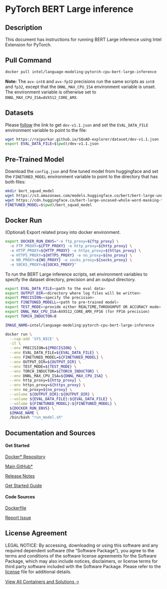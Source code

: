 # PyTorch BERT Large inference

## Description 
This document has instructions for running BERT Large inference using Intel Extension for PyTorch. 

## Pull Command

```bash
docker pull intel/language-modeling:pytorch-cpu-bert-large-inference
```

**Note:** The `avx-int8` and `avx-fp32` precisions run the same scripts as `int8` and `fp32`, except that the `DNNL_MAX_CPU_ISA` environment variable is unset. The environment variable is otherwise set to `DNNL_MAX_CPU_ISA=AVX512_CORE_AMX`.

## Datasets
Please [follow](https://github.com/huggingface/transformers/tree/v3.0.2/examples/question-answering) the link to get `dev-v1.1.json` and set the `EVAL_DATA_FILE` environment variable to point to the file:

```bash
wget https://rajpurkar.github.io/SQuAD-explorer/dataset/dev-v1.1.json
export EVAL_DATA_FILE=$(pwd)/dev-v1.1.json
```

## Pre-Trained Model
Download the `config.json` and fine tuned model from huggingface and set the `FINETUNED_MODEL` environment variable to point to the directory that has both files:

```bash
mkdir bert_squad_model
wget https://s3.amazonaws.com/models.huggingface.co/bert/bert-large-uncased-whole-word-masking-finetuned-squad-config.json -O bert_squad_model/config.json
wget https://cdn.huggingface.co/bert-large-uncased-whole-word-masking-finetuned-squad-pytorch_model.bin  -O bert_squad_model/pytorch_model.bin
FINETUNED_MODEL=$(pwd)/bert_squad_model
```

## Docker Run
(Optional) Export related proxy into docker environment.

```bash
export DOCKER_RUN_ENVS="-e ftp_proxy=${ftp_proxy} \
  -e FTP_PROXY=${FTP_PROXY} -e http_proxy=${http_proxy} \
  -e HTTP_PROXY=${HTTP_PROXY} -e https_proxy=${https_proxy} \
  -e HTTPS_PROXY=${HTTPS_PROXY} -e no_proxy=${no_proxy} \
  -e NO_PROXY=${NO_PROXY} -e socks_proxy=${socks_proxy} \
  -e SOCKS_PROXY=${SOCKS_PROXY}"
```
To run the BERT Large inference scripts, set environment variables to specify the dataset directory, precision and an output directory. 

```bash
export EVAL_DATA_FILE=<path to the eval data>
export OUTPUT_DIR=<directory where log files will be written>
export PRECISION=<specify the precision>
export FINETUNED_MODELL=<path to pre-trained model>
export TEST_MODE=<provide either REALTIME,THROUGHPUT OR ACCURACY mode>
export DNNL_MAX_CPU_ISA=AVX512_CORE_AMX_FP16 (for FP16 precision)
export TORCH_INDUCTOR=0

IMAGE_NAME=intel/language-modeling:pytorch-cpu-bert-large-inference

docker run \
  --cap-add 'SYS_NICE' \
  -it \
  --env PRECISION=${PRECISION} \
  --env EVAL_DATA_FILE=${EVAL_DATA_FILE} \
  --env FINETUNED_MODEL=${FINETUNED_MODEL} \
  --env OUTPUT_DIR=${OUTPUT_DIR} \
  --env TEST_MODE=${TEST_MODE} \
  --env TORCH_INDUCTOR=${TORCH_INDUCTOR} \
  --env DNNL_MAX_CPU_ISA=${DNNL_MAX_CPU_ISA} \
  --env http_proxy=${http_proxy} \
  --env https_proxy=${https_proxy} \
  --env no_proxy=${no_proxy} \
  --volume ${OUTPUT_DIR}:${OUTPUT_DIR} \
  --volume ${EVAL_DATA_FILE}:${EVAL_DATA_FILE} \
  --volume ${FINETUNED_MODEL}:${FINETUNED_MODEL} \
  ${DOCKER_RUN_ENVS} \
  $IMAGE_NAME \
  /bin/bash "run_model.sh"
  ```

## Documentation and Sources
#### Get Started​
[Docker* Repository](https://hub.docker.com/r/intel/language-modeling)

[Main GitHub*](https://github.com/IntelAI/models)

[Release Notes](https://github.com/IntelAI/models/releases)

[Get Started Guide](https://github.com/IntelAI/models/blob/master/models_v2/pytorch/bert_large/inference/cpu/CONTAINER.md)

#### Code Sources
[Dockerfile](https://github.com/IntelAI/models/tree/master/docker/pytorch)

[Report Issue](https://community.intel.com/t5/Intel-Optimized-AI-Frameworks/bd-p/optimized-ai-frameworks)

## License Agreement
LEGAL NOTICE: By accessing, downloading or using this software and any required dependent software (the “Software Package”), you agree to the terms and conditions of the software license agreements for the Software Package, which may also include notices, disclaimers, or license terms for third party software included with the Software Package. Please refer to the [license](https://github.com/IntelAI/models/tree/master/third_party) file for additional details.

[View All Containers and Solutions 🡢](https://www.intel.com/content/www/us/en/developer/tools/software-catalog/containers.html?s=Newest)
